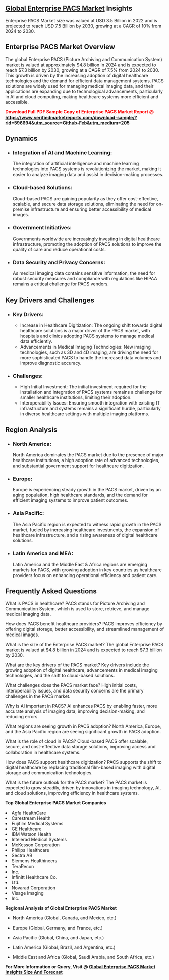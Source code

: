 <h2><a href="https://www.verifiedmarketreports.com/download-sample/?rid=596694&amp;utm_source=Github&amp;utm_medium=205" target="_blank">Global Enterprise PACS Market</a> Insights</h2><p>Enterprise PACS Market size was valued at USD 3.5 Billion in 2022 and is projected to reach USD 7.5 Billion by 2030, growing at a CAGR of 10% from 2024 to 2030.</p><p> <h2>Enterprise PACS Market Overview</h2> <p>The global Enterprise PACS (Picture Archiving and Communication System) market is valued at approximately $4.8 billion in 2024 and is expected to reach $7.3 billion by 2030, growing at a CAGR of 7.5% from 2024 to 2030. This growth is driven by the increasing adoption of digital healthcare technologies and the demand for efficient data management systems. PACS solutions are widely used for managing medical imaging data, and their applications are expanding due to technological advancements, particularly in AI and cloud computing, making healthcare systems more efficient and accessible.</p> <p><strong><p><span class=""><span style="color: #ff0000;"><strong>Download Full PDF Sample Copy of Enterprise PACS Market Report</strong> @ </span><a href="https://www.verifiedmarketreports.com/download-sample/?rid=596694&amp;utm_source=Github-Feb&amp;utm_medium=205" target="_blank">https://www.verifiedmarketreports.com/download-sample/?rid=596694&amp;utm_source=Github-Feb&amp;utm_medium=205</a></span></p></strong></p> <h2>Dynamics</h2> <ul> <li><h3>Integration of AI and Machine Learning:</h3> The integration of artificial intelligence and machine learning technologies into PACS systems is revolutionizing the market, making it easier to analyze imaging data and assist in decision-making processes.</li> <li><h3>Cloud-based Solutions:</h3> Cloud-based PACS are gaining popularity as they offer cost-effective, scalable, and secure data storage solutions, eliminating the need for on-premise infrastructure and ensuring better accessibility of medical images.</li> <li><h3>Government Initiatives:</h3> Governments worldwide are increasingly investing in digital healthcare infrastructure, promoting the adoption of PACS solutions to improve the quality of care and reduce operational costs.</li> <li><h3>Data Security and Privacy Concerns:</h3> As medical imaging data contains sensitive information, the need for robust security measures and compliance with regulations like HIPAA remains a critical challenge for PACS vendors.</li> </ul> <h2>Key Drivers and Challenges</h2> <ul> <li><h3>Key Drivers:</h3> <ul> <li>Increase in Healthcare Digitization: The ongoing shift towards digital healthcare solutions is a major driver of the PACS market, with hospitals and clinics adopting PACS systems to manage medical data efficiently.</li> <li>Advancements in Medical Imaging Technologies: New imaging technologies, such as 3D and 4D imaging, are driving the need for more sophisticated PACS to handle the increased data volumes and improve diagnostic accuracy.</li> </ul> </li> <li><h3>Challenges:</h3> <ul> <li>High Initial Investment: The initial investment required for the installation and integration of PACS systems remains a challenge for smaller healthcare institutions, limiting their adoption.</li> <li>Interoperability Issues: Ensuring smooth integration with existing IT infrastructure and systems remains a significant hurdle, particularly in diverse healthcare settings with multiple imaging platforms.</li> </ul> </li> </ul> <h2>Region Analysis</h2> <ul> <li><h3>North America:</h3> North America dominates the PACS market due to the presence of major healthcare institutions, a high adoption rate of advanced technologies, and substantial government support for healthcare digitization.</li> <li><h3>Europe:</h3> Europe is experiencing steady growth in the PACS market, driven by an aging population, high healthcare standards, and the demand for efficient imaging systems to improve patient outcomes.</li> <li><h3>Asia Pacific:</h3> The Asia Pacific region is expected to witness rapid growth in the PACS market, fueled by increasing healthcare investments, the expansion of healthcare infrastructure, and a rising awareness of digital healthcare solutions.</li> <li><h3>Latin America and MEA:</h3> Latin America and the Middle East & Africa regions are emerging markets for PACS, with growing adoption in key countries as healthcare providers focus on enhancing operational efficiency and patient care.</li> </ul> <h2>Frequently Asked Questions</h2> <p>What is PACS in healthcare? PACS stands for Picture Archiving and Communication System, which is used to store, retrieve, and manage medical imaging data.</p> <p>How does PACS benefit healthcare providers? PACS improves efficiency by offering digital storage, better accessibility, and streamlined management of medical images.</p> <p>What is the size of the Enterprise PACS market? The global Enterprise PACS market is valued at $4.8 billion in 2024 and is expected to reach $7.3 billion by 2030.</p> <p>What are the key drivers of the PACS market? Key drivers include the growing adoption of digital healthcare, advancements in medical imaging technologies, and the shift to cloud-based solutions.</p> <p>What challenges does the PACS market face? High initial costs, interoperability issues, and data security concerns are the primary challenges in the PACS market.</p> <p>Why is AI important in PACS? AI enhances PACS by enabling faster, more accurate analysis of imaging data, improving decision-making, and reducing errors.</p> <p>What regions are seeing growth in PACS adoption? North America, Europe, and the Asia Pacific region are seeing significant growth in PACS adoption.</p> <p>What is the role of cloud in PACS? Cloud-based PACS offer scalable, secure, and cost-effective data storage solutions, improving access and collaboration in healthcare systems.</p> <p>How does PACS support healthcare digitization? PACS supports the shift to digital healthcare by replacing traditional film-based imaging with digital storage and communication technologies.</p> <p>What is the future outlook for the PACS market? The PACS market is expected to grow steadily, driven by innovations in imaging technology, AI, and cloud solutions, improving efficiency in healthcare systems.</p> </p><p><strong>Top Global Enterprise PACS Market Companies</strong></p><div data-test-id=""><p><li>Agfa HealthCare</li><li> Carestream Health</li><li> Fujifilm Medical Systems</li><li> GE Healthcare</li><li> IBM Watson Health</li><li> Intelerad Medical Systems</li><li> McKesson Corporation</li><li> Philips Healthcare</li><li> Sectra AB</li><li> Siemens Healthineers</li><li> TeraRecon</li><li> Inc.</li><li> Infinitt Healthcare Co.</li><li> Ltd.</li><li> Novarad Corporation</li><li> Visage Imaging</li><li> Inc.</li></p><div><strong>Regional Analysis of&nbsp;Global Enterprise PACS Market</strong></div><ul><li dir="ltr"><p dir="ltr">North America&nbsp;(Global, Canada, and Mexico, etc.)</p></li><li dir="ltr"><p dir="ltr">Europe (Global, Germany, and France, etc.)</p></li><li dir="ltr"><p dir="ltr">Asia Pacific&nbsp;(Global, China, and Japan, etc.)</p></li><li dir="ltr"><p dir="ltr">Latin America&nbsp;(Global, Brazil, and Argentina, etc.)</p></li><li dir="ltr">Middle East and Africa&nbsp;(Global, Saudi Arabia, and South Africa, etc.)</li></ul><p><strong>For More Information or Query, Visit @&nbsp;</strong><strong><a href="https://www.verifiedmarketreports.com/product/enterprise-pacs-market/?utm_source=Github&amp;utm_medium=205" target="_blank">Global Enterprise PACS Market Insights Size And Forecast</a></strong></p></div>
